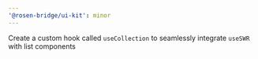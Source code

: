 ```yaml
---
'@rosen-bridge/ui-kit': minor
---
```


Create a custom hook called `useCollection` to seamlessly integrate `useSWR` with list components
